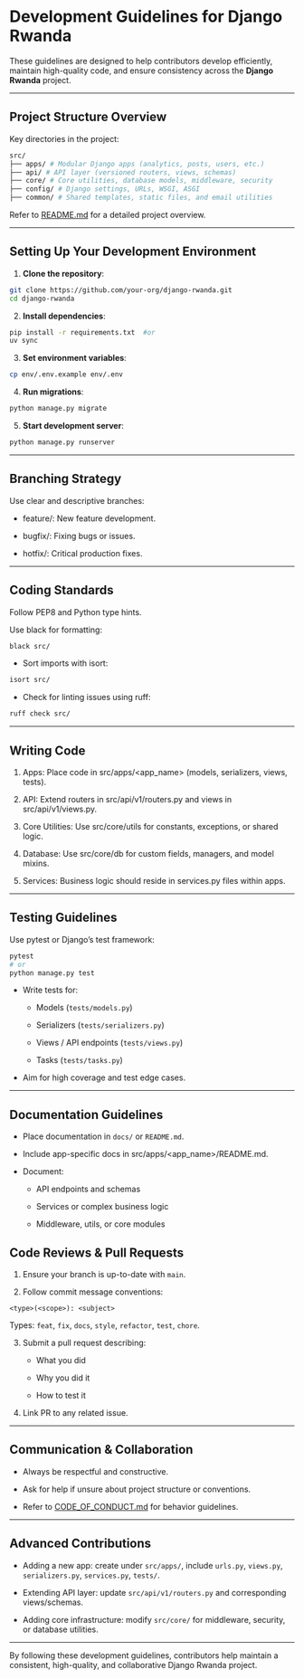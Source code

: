 # Development Guidelines for Django Rwanda

These guidelines are designed to help contributors develop efficiently, maintain high-quality code, and ensure consistency across the **Django Rwanda** project.

---

## Project Structure Overview

Key directories in the project:

```bash
src/
├── apps/ # Modular Django apps (analytics, posts, users, etc.)
├── api/ # API layer (versioned routers, views, schemas)
├── core/ # Core utilities, database models, middleware, security
├── config/ # Django settings, URLs, WSGI, ASGI
├── common/ # Shared templates, static files, and email utilities
```

Refer to [README.md](./README.md) for a detailed project overview.

---

## Setting Up Your Development Environment

1. **Clone the repository**:
```bash
git clone https://github.com/your-org/django-rwanda.git
cd django-rwanda
```
2. **Install dependencies**:

```bash
pip install -r requirements.txt  #or
uv sync
```

3. **Set environment variables**:

```bash
cp env/.env.example env/.env  
```  
4. **Run migrations**:

```bash
python manage.py migrate
```
5. **Start development server**:

```bash
python manage.py runserver
```

---

## Branching Strategy

Use clear and descriptive branches:

- feature/<feature-name>: New feature development.

- bugfix/<bug-description>: Fixing bugs or issues.

- hotfix/<urgent-fix>: Critical production fixes.

---

## Coding Standards

Follow PEP8 and Python type hints.

Use black for formatting:

```bash
black src/
```
- Sort imports with isort:

```bash
isort src/
```
- Check for linting issues using ruff:

```bash
ruff check src/
```

---

## Writing Code

1. Apps: Place code in src/apps/<app_name> (models, serializers, views, tests).

2. API: Extend routers in src/api/v1/routers.py and views in src/api/v1/views.py.

3. Core Utilities: Use src/core/utils for constants, exceptions, or shared logic.

4. Database: Use src/core/db for custom fields, managers, and model mixins.

5. Services: Business logic should reside in services.py files within apps.

---

## Testing Guidelines
Use pytest or Django’s test framework:

```bash
pytest
# or
python manage.py test
```

- Write tests for:

    - Models (`tests/models.py`)

    - Serializers (`tests/serializers.py`)

    - Views / API endpoints (`tests/views.py`)

    - Tasks (`tests/tasks.py`)

- Aim for high coverage and test edge cases.

---

## Documentation Guidelines

- Place documentation in `docs/` or `README.md`.

- Include app-specific docs in src/apps/<app_name>/README.md.

- Document:

    - API endpoints and schemas

    - Services or complex business logic

    - Middleware, utils, or core modules

## Code Reviews & Pull Requests
1. Ensure your branch is up-to-date with `main`.

2. Follow commit message conventions:

```php-template
<type>(<scope>): <subject>
```
Types: `feat`, `fix`, `docs`, `style`, `refactor`, `test`, `chore`.

3. Submit a pull request describing:

   - What you did

   - Why you did it

   - How to test it

4. Link PR to any related issue.

---

## Communication & Collaboration

- Always be respectful and constructive.

- Ask for help if unsure about project structure or conventions.

- Refer to [CODE_OF_CONDUCT.md](./CODE_OF_CONDUCT.md) for behavior guidelines.

---

## Advanced Contributions

- Adding a new app: create under `src/apps/`, include `urls.py`, `views.py`, `serializers.py`, `services.py`, `tests/`.

- Extending API layer: update `src/api/v1/routers.py` and corresponding views/schemas.

- Adding core infrastructure: modify `src/core/` for middleware, security, or database utilities.

---

By following these development guidelines, contributors help maintain a consistent, high-quality, and collaborative Django Rwanda project.
